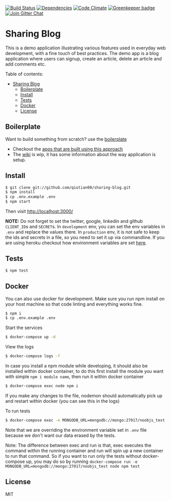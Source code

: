 
[![Build Status](https://travis-ci.org/qiutian00/sharing-blog.svg?branch=master)](https://travis-ci.org/qiutian00/sharing-blog)
[![Dependencies](https://img.shields.io/david/qiutian00/sharing-blog.svg?style=flat)](https://david-dm.org/qiutian00/sharing-blog)
[![Code Climate](https://codeclimate.com/github/codeclimate/codeclimate/badges/gpa.svg)](https://codeclimate.com/github/qiutian00/sharing-blog)
[![Greenkeeper badge](https://badges.greenkeeper.io/qiutian00/sharing-blog.svg)](https://greenkeeper.io/)
[![Join Gitter Chat](https://img.shields.io/badge/gitter-join%20chat%20%E2%86%92-brightgreen.svg?style=flat)](https://gitter.im/qiutian00/sharing-blog?utm_source=badge&utm_medium=badge&utm_campaign=pr-badge&utm_content=badge)

# Sharing Blog

This is a demo application illustrating various features used in everyday web development, with a fine touch of best practices. The demo app is a blog application where users can signup, create an article, delete an article and add comments etc.

Table of contents:

<!-- TOC depthFrom:2 depthTo:6 withLinks:1 updateOnSave:1 orderedList:0 -->

- [Sharing Blog](#sharing-blog)
  - [Boilerplate](#boilerplate)
  - [Install](#install)
  - [Tests](#tests)
  - [Docker](#docker)
  - [License](#license)

<!-- /TOC -->

## Boilerplate

Want to build something from scratch? use the [boilerplate](https://github.com/qiutian00/node-express-mongoose)

* Checkout the [apps that are built using this approach](https://github.com/qiutian00/node-express-mongoose/wiki/Apps-built-using-this-approach)
* The [wiki](https://github.com/qiutian00/node-express-mongoose/wiki) is wip, it has some information about the way application is setup.

## Install

```sh
$ git clone git://github.com/qiutian00/sharing-blog.git
$ npm install
$ cp .env.example .env
$ npm start
```

Then visit [http://localhost:3000/](http://localhost:3000/)

**NOTE:** Do not forget to set the twitter, google, linkedin and github `CLIENT_ID`s and `SECRET`s. In `development` env, you can set the env variables in `.env` and replace the values there. In `production` env, it is not safe to keep the ids and secrets in a file, so you need to set it up via commandline. If you are using heroku checkout how environment variables are set [here](https://devcenter.heroku.com/articles/config-vars).

## Tests

```sh
$ npm test
```

## Docker

You can also use docker for development. Make sure you run npm install on your host machine so that code linting and everything works fine.

```sh
$ npm i
$ cp .env.example .env
```

Start the services

```sh
$ docker-compose up -d
```

View the logs

```sh
$ docker-compose logs -f
```

In case you install a npm module while developing, it should also be installed within docker container, to do this first install the module you want with simple `npm i module name`, then run it within docker container

```sh
$ docker-compose exec node npm i
```

If you make any changes to the file, nodemon should automatically pick up and restart within docker (you can see this in the logs)

To run tests

```sh
$ docker-compose exec -e MONGODB_URL=mongodb://mongo:27017/noobjs_test node npm test
```

Note that we are overriding the environment variable set in `.env` file because we don't want our data erased by the tests.

Note: The difference between exec and run is that, exec executes the command within the running container and run will spin up a new container to run that command. So if you want to run only the tests without docker-compose up, you may do so by running `docker-compose run -e MONGODB_URL=mongodb://mongo:27017/noobjs_test node npm test`

## License

MIT
